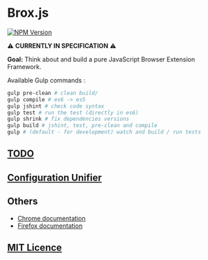 
# Brox.js

[![NPM Version][npm-image]][npm-url]

:warning: **CURRENTLY IN SPECIFICATION** :warning:

**Goal:** Think about and build a pure JavaScript Browser Extension Framework.

Available Gulp commands :

```bash
gulp pre-clean # clean build/
gulp compile # es6 -> es5
gulp jshint # check code syntax
gulp test # run the test (directly in es6)
gulp shrink # fix dependencies versions
gulp build # jshint, test, pre-clean and compile
gulp # (default - for development) watch and build / run tests
```

## [TODO](https://github.com/wuha-io/broxjs/blob/master/TODO.md)

## [Configuration Unifier](https://github.com/wuha-io/broxjs/blob/master/doc/configUnifier.md)

## Others

- [Chrome documentation](https://developer.chrome.com/extensions/api_index)
- [Firefox documentation](https://developer.mozilla.org/en-US/Add-ons)

## [MIT Licence](https://github.com/wuha-io/broxjs/blob/master/LICENSE)

[npm-image]: https://img.shields.io/npm/v/express.svg
[npm-url]: https://www.npmjs.com/package/broxjs
